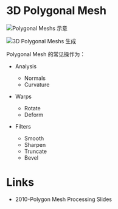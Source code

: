 # 3D Polygonal Mesh

![Polygonal Meshs 示意](https://pic.imgdb.cn/item/6398102cb1fccdcd36e6d19f.png)

![3D Polygonal Meshs 生成](https://pic.imgdb.cn/item/639811c3b1fccdcd36e99123.jpg)

Polygonal Mesh 的常见操作为：

- Analysis

  - Normals
  - Curvature

- Warps

  - Rotate
  - Deform

- Filters
  - Smooth
  - Sharpen
  - Truncate
  - Bevel

# Links

- 2010-Polygon Mesh Processing Slides
